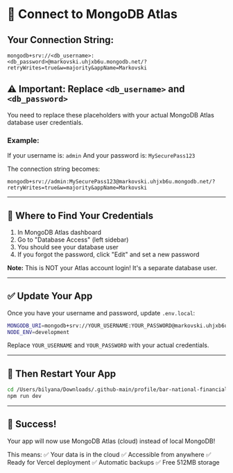 # 🔗 Connect to MongoDB Atlas

## Your Connection String:
```
mongodb+srv://<db_username>:<db_password>@markovski.uhjxb6u.mongodb.net/?retryWrites=true&w=majority&appName=Markovski
```

## ⚠️ Important: Replace `<db_username>` and `<db_password>`

You need to replace these placeholders with your actual MongoDB Atlas database user credentials.

### Example:
If your username is: `admin`
And your password is: `MySecurePass123`

The connection string becomes:
```
mongodb+srv://admin:MySecurePass123@markovski.uhjxb6u.mongodb.net/?retryWrites=true&w=majority&appName=Markovski
```

---

## 🔐 Where to Find Your Credentials

1. In MongoDB Atlas dashboard
2. Go to "Database Access" (left sidebar)
3. You should see your database user
4. If you forgot the password, click "Edit" and set a new password

**Note:** This is NOT your Atlas account login! It's a separate database user.

---

## ✅ Update Your App

Once you have your username and password, update `.env.local`:

```bash
MONGODB_URI=mongodb+srv://YOUR_USERNAME:YOUR_PASSWORD@markovski.uhjxb6u.mongodb.net/?retryWrites=true&w=majority&appName=Markovski
NODE_ENV=development
```

Replace `YOUR_USERNAME` and `YOUR_PASSWORD` with your actual credentials.

---

## 🚀 Then Restart Your App

```bash
cd /Users/bilyana/Downloads/.github-main/profile/bar-national-financial
npm run dev
```

---

## 🎉 Success!

Your app will now use MongoDB Atlas (cloud) instead of local MongoDB!

This means:
✅ Your data is in the cloud
✅ Accessible from anywhere
✅ Ready for Vercel deployment
✅ Automatic backups
✅ Free 512MB storage

